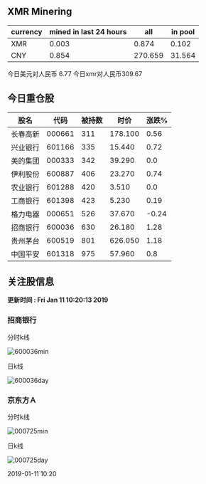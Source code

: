 ## XMR Minering

|currency|mined in last 24 hours|all|in pool|
|---|---|---|---|
|XMR|0.003|0.874|0.102|
|CNY|0.854|270.659|31.564|

今日美元对人民币 6.77	今日xmr对人民币309.67


## 今日重仓股 

|股名|代码|被持数|时价|涨跌%|
|---|---|---|---|---|
|长春高新|000661|311|178.100|0.56|
|兴业银行|601166|335|15.440|0.72|
|美的集团|000333|342|39.290|0.0|
|伊利股份|600887|406|23.270|0.74|
|农业银行|601288|420|3.510|0.0|
|工商银行|601398|423|5.230|0.19|
|格力电器|000651|526|37.670|-0.24|
|招商银行|600036|630|26.180|1.28|
|贵州茅台|600519|801|626.050|1.18|
|中国平安|601318|975|57.960|0.8|

## 关注股信息
**更新时间 : Fri Jan 11 10:20:13 2019**
### 招商银行 
分时k线

![600036min](http://image.sinajs.cn/newchart/min/n/sh600036.gif)

日k线

![600036day](http://image.sinajs.cn/newchart/daily/n/sh600036.gif)

### 京东方Ａ 
分时k线

![000725min](http://image.sinajs.cn/newchart/min/n/sz000725.gif)

日k线

![000725day](http://image.sinajs.cn/newchart/daily/n/sz000725.gif)

2019-01-11 10:20